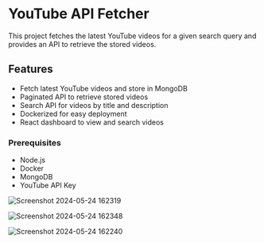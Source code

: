 # YouTube API Fetcher

This project fetches the latest YouTube videos for a given search query and provides an API to retrieve the stored videos.

## Features

- Fetch latest YouTube videos and store in MongoDB
- Paginated API to retrieve stored videos
- Search API for videos by title and description
- Dockerized for easy deployment
- React dashboard to view and search videos

### Prerequisites

- Node.js
- Docker
- MongoDB
- YouTube API Key


![Screenshot 2024-05-24 162319](https://github.com/mandar-rane/ezpedal-assignment/assets/98955924/f5e3232d-7671-4cf9-8cbd-62fe5e25f09e)


![Screenshot 2024-05-24 162348](https://github.com/mandar-rane/ezpedal-assignment/assets/98955924/a548952e-79e6-4ffe-9023-c7c7e4b88678)


![Screenshot 2024-05-24 162240](https://github.com/mandar-rane/ezpedal-assignment/assets/98955924/f4d3d0a0-0cdc-41ec-990a-44ae232fea5e)

